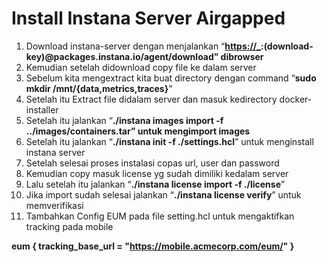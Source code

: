 # Install Instana Server Airgapped

1. Download instana-server dengan menjalankan “**[https://_](https://_/):(download-key)@packages.instana.io/agent/download” dibrowser**
2. Kemudian setelah didownload copy file ke dalam server
3. Sebelum kita mengextract kita buat directory dengan command “**sudo mkdir /mnt/{data,metrics,traces}**”
4. Setelah itu Extract file didalam server dan masuk kedirectory docker-installer
5. Setelah itu jalankan “**./instana images import -f ../images/containers.tar” untuk mengimport images**
6. Setelah itu jalankan “**./instana init -f ./settings.hcl**” untuk menginstall instana server
7. Setelah selesai proses instalasi copas url, user dan password
8. Kemudian copy masuk license yg sudah dimiliki kedalam server
9. Lalu setelah itu jalankan “**./instana license import -f ./license**”
10. Jika import sudah selesai jalankan “**./instana license verify**” untuk memverifikasi
11. Tambahkan Config EUM pada file setting.hcl untuk mengaktifkan tracking pada mobile 

**eum {
tracking_base_url     = "https://mobile.acmecorp.com/eum/"
}**
